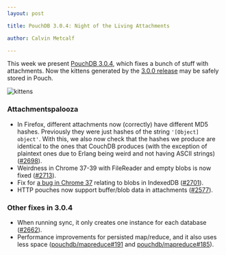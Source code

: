 ```yaml
---
layout: post

title: PouchDB 3.0.4: Night of the Living Attachments

author: Calvin Metcalf

---
```


This week we present [PouchDB 3.0.4](https://github.com/pouchdb/pouchdb/releases/tag/3.0.4), which fixes a bunch of stuff with attachments. Now the kittens generated by the [3.0.0 release](http://pouchdb.com/2014/08/12/pouchdb-3.0.0.html) may be safely stored in Pouch.

![kittens](static/img/kittens.jpg)

### Attachmentspalooza

- In Firefox, different attachments now (correctly) have different MD5 hashes. Previously they were just hashes of the string `'[Object] object'`.  With this, we also now check that the hashes we produce are identical to the ones that CouchDB produces (with the exception of plaintext ones due to Erlang being weird and not having ASCII strings) ([#2698](https://github.com/pouchdb/pouchdb/issues/2698)).
- Weirdness in Chrome 37-39 with FileReader and empty blobs is now fixed ([#2713](https://github.com/pouchdb/pouchdb/issues/2713)).
- Fix for [a bug in Chrome 37](https://code.google.com/p/chromium/issues/detail?id=408120) relating to blobs in IndexedDB ([#2701](https://github.com/pouchdb/pouchdb/issues/2701)).
- HTTP pouches now support buffer/blob data in attachments ([#2577](https://github.com/pouchdb/pouchdb/issues/2577)).

### Other fixes in 3.0.4

* When running sync, it only creates one instance for each database ([#2662](https://github.com/pouchdb/pouchdb/pull/2662)).
* Performance improvements for persisted map/reduce, and it also uses less space ([pouchdb/mapreduce#191](https://github.com/pouchdb/mapreduce/pull/191) and [pouchdb/mapreduce#185](https://github.com/pouchdb/mapreduce/issues/185)).